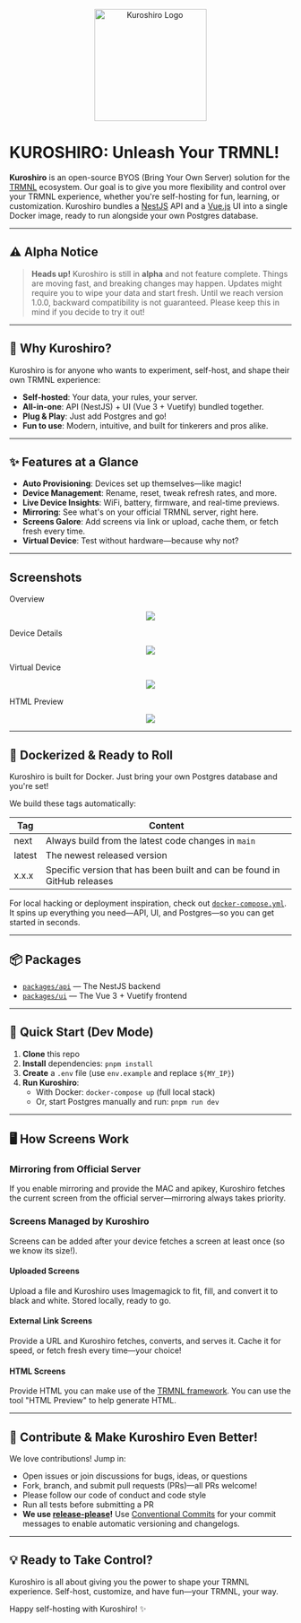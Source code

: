 <p align="center">
  <img src="graphics/logo_white.png" alt="Kuroshiro Logo" width="200" />
</p>

# KUROSHIRO: Unleash Your TRMNL!

**Kuroshiro** is an open-source BYOS (Bring Your Own Server) solution for the [TRMNL](https://usetrmnl.com/) ecosystem. Our goal is to give you more flexibility and control over your TRMNL experience, whether you're self-hosting for fun, learning, or customization. Kuroshiro bundles a [NestJS](https://nestjs.com/) API and a [Vue.js](https://vuejs.org/) UI into a single Docker image, ready to run alongside your own Postgres database.

---

## ⚠️ Alpha Notice

> **Heads up!** Kuroshiro is still in **alpha** and not feature complete. Things are moving fast, and breaking changes may happen. Updates might require you to wipe your data and start fresh. Until we reach version 1.0.0, backward compatibility is not guaranteed. Please keep this in mind if you decide to try it out!

---

## 🌟 Why Kuroshiro?

Kuroshiro is for anyone who wants to experiment, self-host, and shape their own TRMNL experience:
- **Self-hosted**: Your data, your rules, your server.
- **All-in-one**: API (NestJS) + UI (Vue 3 + Vuetify) bundled together.
- **Plug & Play**: Just add Postgres and go!
- **Fun to use**: Modern, intuitive, and built for tinkerers and pros alike.

---

## ✨ Features at a Glance

- **Auto Provisioning**: Devices set up themselves—like magic!
- **Device Management**: Rename, reset, tweak refresh rates, and more.
- **Live Device Insights**: WiFi, battery, firmware, and real-time previews.
- **Mirroring**: See what's on your official TRMNL server, right here.
- **Screens Galore**: Add screens via link or upload, cache them, or fetch fresh every time.
- **Virtual Device**: Test without hardware—because why not?

---

## Screenshots

Overview
<p align="center">
  <img src="graphics/screenshots/screenshot_overview.png" />
</p>

Device Details
<p align="center">
  <img src="graphics/screenshots/screenshot_device_details.png" />
</p>

Virtual Device
<p align="center">
  <img src="graphics/screenshots/screenshot_virtual_device.png" />
</p>

HTML Preview
<p align="center">
  <img src="graphics/screenshots/screenshot_html_render.png" />
</p>

---

## 🐳 Dockerized & Ready to Roll

Kuroshiro is built for Docker. Just bring your own Postgres database and you're set!

We build these tags automatically:

| Tag    | Content                                                                  |
|--------|--------------------------------------------------------------------------|
| next   | Always build from the latest code changes in `main`                      |
| latest | The newest released version                                              |
| x.x.x  | Specific version that has been built and can be found in GitHub releases |

For local hacking or deployment inspiration, check out [`docker-compose.yml`](./docker-compose.yml). It spins up everything you need—API, UI, and Postgres—so you can get started in seconds.

---

## 📦 Packages

- [`packages/api`](./packages/api) — The NestJS backend
- [`packages/ui`](./packages/ui) — The Vue 3 + Vuetify frontend

---

## 🚀 Quick Start (Dev Mode)

1. **Clone** this repo
2. **Install** dependencies: `pnpm install`
3. **Create** a `.env` file (use `env.example` and replace `${MY_IP}`)
4. **Run Kuroshiro**:
   - With Docker: `docker-compose up` (full local stack)
   - Or, start Postgres manually and run: `pnpm run dev`

---

## 🖥️ How Screens Work

### Mirroring from Official Server
If you enable mirroring and provide the MAC and apikey, Kuroshiro fetches the current screen from the official server—mirroring always takes priority.

### Screens Managed by Kuroshiro
Screens can be added after your device fetches a screen at least once (so we know its size!).

#### Uploaded Screens
Upload a file and Kuroshiro uses Imagemagick to fit, fill, and convert it to black and white. Stored locally, ready to go.

#### External Link Screens
Provide a URL and Kuroshiro fetches, converts, and serves it. Cache it for speed, or fetch fresh every time—your choice!

#### HTML Screens
Provide HTML you can make use of the [TRMNL framework](https://usetrmnl.com/framework). You can use the tool "HTML Preview" to help generate HTML.

---

## 🤝 Contribute & Make Kuroshiro Even Better!

We love contributions! Jump in:
- Open issues or join discussions for bugs, ideas, or questions
- Fork, branch, and submit pull requests (PRs)—all PRs welcome!
- Please follow our code of conduct and code style
- Run all tests before submitting a PR
- **We use [release-please](https://github.com/googleapis/release-please)!** Use [Conventional Commits](https://www.conventionalcommits.org/) for your commit messages to enable automatic versioning and changelogs.

---

## 💡 Ready to Take Control?

Kuroshiro is all about giving you the power to shape your TRMNL experience. Self-host, customize, and have fun—your TRMNL, your way.

Happy self-hosting with Kuroshiro! ✨ 